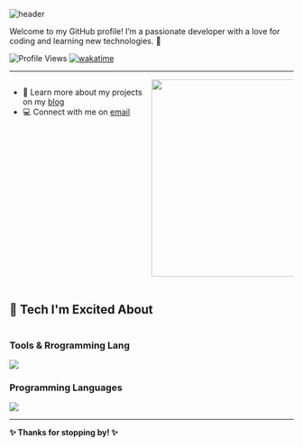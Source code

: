 ![header](https://capsule-render.vercel.app/api?type=venom&color=auto&height=200&section=header&text=👋Hi%20there!%20I'm%20koreaygj&fontSize=40&stroke=000000&strokeWidth=1)


Welcome to my GitHub profile! I’m a passionate developer with a love for coding and learning new technologies. 🚀

![Profile Views](https://komarev.com/ghpvc/?username=koreaygj&color=blueviolet&style=round-square)
[![wakatime](https://wakatime.com/badge/user/ca68aa9c-3de0-4dca-b96e-31d26e2a8f6c.svg)](https://wakatime.com/@ca68aa9c-3de0-4dca-b96e-31d26e2a8f6c)

---

<div style="display: flex; flex-wrap: nowrap; align-items: flex-start; width: 100%; max-width: 800px; margin: 0 auto;">

  <div style="flex: 1; min-width: 250px;">  
    <ul>
      <li>📖 Learn more about my projects on my <a href="https://koreaygj.github.io" title="koreaygj dev blog">blog</a></li>
      <li>💻 Connect with me on <a href="mailto:ygj1828@gmail.com" title="koreaygj email">email</a></li>
    </ul>
  </div>

  <div style="flex: 1; min-width: 250px; text-align: right;">
    <a href="#">
      <img src="https://github-readme-stats.vercel.app/api?username=koreaygj&show_icons=true&count_private=true&line_height=24&theme=dark" 
           style="max-width: 100%; width: 350px; min-width: 250px;" alt="GitHub Stats" />
    </a>
  </div>

</div>





<br clear="both">

## 🧩 Tech I'm Excited About

<div style="display: flex; flex-wrap: wrap; align-items: center;">

  <div style="flex: 1; min-width: 250px;">  
    <h3>Tools & Rrogramming Lang</h3>  
    <a href="https://skillicons.dev">
      <img src="https://skillicons.dev/icons?i=github,git,vim" />
    </a>
    <h3>Programming Languages</h3>
    <a href="https://skillicons.dev">
      <img src="https://skillicons.dev/icons?i=cpp" />
    </a>
  </div>
</div>

 
[email]: mailto:ygj1828@gmail.com "koreaygj email"
[blog]: https://koreaygj.github.io "koreaygj dev blog"

---

**✨ Thanks for stopping by! ✨**
